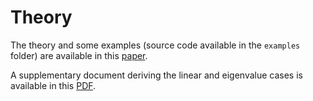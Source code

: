 # Theory

The theory and some examples (source code available in the `examples` folder) are available in this [paper](https://arxiv.org/pdf/2306.15243.pdf).

A supplementary document deriving the linear and eigenvalue cases is available in this [PDF]().